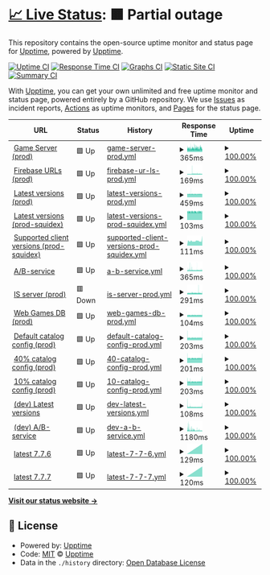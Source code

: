 # [📈 Live Status](https://upptime.github.io/upptime): <!--live status--> **🟧 Partial outage**

This repository contains the open-source uptime monitor and status page for [Upptime](https://upptime.js.org), powered by [Upptime](https://github.com/upptime/upptime).

[![Uptime CI](https://github.com/Zebrainy/upptime/workflows/Uptime%20CI/badge.svg)](https://github.com/Zebrainy/upptime/actions?query=workflow%3A%22Uptime+CI%22)
[![Response Time CI](https://github.com/Zebrainy/upptime/workflows/Response%20Time%20CI/badge.svg)](https://github.com/Zebrainy/upptime/actions?query=workflow%3A%22Response+Time+CI%22)
[![Graphs CI](https://github.com/Zebrainy/upptime/workflows/Graphs%20CI/badge.svg)](https://github.com/Zebrainy/upptime/actions?query=workflow%3A%22Graphs+CI%22)
[![Static Site CI](https://github.com/Zebrainy/upptime/workflows/Static%20Site%20CI/badge.svg)](https://github.com/Zebrainy/upptime/actions?query=workflow%3A%22Static+Site+CI%22)
[![Summary CI](https://github.com/Zebrainy/upptime/workflows/Summary%20CI/badge.svg)](https://github.com/Zebrainy/upptime/actions?query=workflow%3A%22Summary+CI%22)

With [Upptime](https://upptime.js.org), you can get your own unlimited and free uptime monitor and status page, powered entirely by a GitHub repository. We use [Issues](https://github.com/upptime/upptime/issues) as incident reports, [Actions](https://github.com/Zebrainy/upptime/actions) as uptime monitors, and [Pages](https://upptime.github.io/upptime) for the status page.

<!--start: status pages-->
<!-- This summary is generated by Upptime (https://github.com/upptime/upptime) -->
<!-- Do not edit this manually, your changes will be overwritten -->
<!-- prettier-ignore -->
| URL | Status | History | Response Time | Uptime |
| --- | ------ | ------- | ------------- | ------ |
| <img alt="" src="https://favicons.githubusercontent.com/api.skazbuka.org" height="13"> [Game Server (prod)](https://api.skazbuka.org/api/Version) | 🟩 Up | [game-server-prod.yml](https://github.com/Zebrainy/upptime/commits/HEAD/history/game-server-prod.yml) | <details><summary><img alt="Response time graph" src="./graphs/game-server-prod/response-time-week.png" height="20"> 365ms</summary><br><a href="https://Zebrainy.github.io/upptime/history/game-server-prod"><img alt="Response time 365" src="https://img.shields.io/endpoint?url=https%3A%2F%2Fraw.githubusercontent.com%2FZebrainy%2Fupptime%2FHEAD%2Fapi%2Fgame-server-prod%2Fresponse-time.json"></a><br><a href="https://Zebrainy.github.io/upptime/history/game-server-prod"><img alt="24-hour response time 371" src="https://img.shields.io/endpoint?url=https%3A%2F%2Fraw.githubusercontent.com%2FZebrainy%2Fupptime%2FHEAD%2Fapi%2Fgame-server-prod%2Fresponse-time-day.json"></a><br><a href="https://Zebrainy.github.io/upptime/history/game-server-prod"><img alt="7-day response time 365" src="https://img.shields.io/endpoint?url=https%3A%2F%2Fraw.githubusercontent.com%2FZebrainy%2Fupptime%2FHEAD%2Fapi%2Fgame-server-prod%2Fresponse-time-week.json"></a><br><a href="https://Zebrainy.github.io/upptime/history/game-server-prod"><img alt="30-day response time 365" src="https://img.shields.io/endpoint?url=https%3A%2F%2Fraw.githubusercontent.com%2FZebrainy%2Fupptime%2FHEAD%2Fapi%2Fgame-server-prod%2Fresponse-time-month.json"></a><br><a href="https://Zebrainy.github.io/upptime/history/game-server-prod"><img alt="1-year response time 365" src="https://img.shields.io/endpoint?url=https%3A%2F%2Fraw.githubusercontent.com%2FZebrainy%2Fupptime%2FHEAD%2Fapi%2Fgame-server-prod%2Fresponse-time-year.json"></a></details> | <details><summary><a href="https://Zebrainy.github.io/upptime/history/game-server-prod">100.00%</a></summary><a href="https://Zebrainy.github.io/upptime/history/game-server-prod"><img alt="All-time uptime 100.00%" src="https://img.shields.io/endpoint?url=https%3A%2F%2Fraw.githubusercontent.com%2FZebrainy%2Fupptime%2FHEAD%2Fapi%2Fgame-server-prod%2Fuptime.json"></a><br><a href="https://Zebrainy.github.io/upptime/history/game-server-prod"><img alt="24-hour uptime 100.00%" src="https://img.shields.io/endpoint?url=https%3A%2F%2Fraw.githubusercontent.com%2FZebrainy%2Fupptime%2FHEAD%2Fapi%2Fgame-server-prod%2Fuptime-day.json"></a><br><a href="https://Zebrainy.github.io/upptime/history/game-server-prod"><img alt="7-day uptime 100.00%" src="https://img.shields.io/endpoint?url=https%3A%2F%2Fraw.githubusercontent.com%2FZebrainy%2Fupptime%2FHEAD%2Fapi%2Fgame-server-prod%2Fuptime-week.json"></a><br><a href="https://Zebrainy.github.io/upptime/history/game-server-prod"><img alt="30-day uptime 100.00%" src="https://img.shields.io/endpoint?url=https%3A%2F%2Fraw.githubusercontent.com%2FZebrainy%2Fupptime%2FHEAD%2Fapi%2Fgame-server-prod%2Fuptime-month.json"></a><br><a href="https://Zebrainy.github.io/upptime/history/game-server-prod"><img alt="1-year uptime 100.00%" src="https://img.shields.io/endpoint?url=https%3A%2F%2Fraw.githubusercontent.com%2FZebrainy%2Fupptime%2FHEAD%2Fapi%2Fgame-server-prod%2Fuptime-year.json"></a></details>
| <img alt="" src="https://favicons.githubusercontent.com/api-7872423500061383086-499814.firebaseio.com" height="13"> [Firebase URLs (prod)](https://api-7872423500061383086-499814.firebaseio.com/config/urls/v3.json) | 🟩 Up | [firebase-ur-ls-prod.yml](https://github.com/Zebrainy/upptime/commits/HEAD/history/firebase-ur-ls-prod.yml) | <details><summary><img alt="Response time graph" src="./graphs/firebase-ur-ls-prod/response-time-week.png" height="20"> 169ms</summary><br><a href="https://Zebrainy.github.io/upptime/history/firebase-ur-ls-prod"><img alt="Response time 169" src="https://img.shields.io/endpoint?url=https%3A%2F%2Fraw.githubusercontent.com%2FZebrainy%2Fupptime%2FHEAD%2Fapi%2Ffirebase-ur-ls-prod%2Fresponse-time.json"></a><br><a href="https://Zebrainy.github.io/upptime/history/firebase-ur-ls-prod"><img alt="24-hour response time 170" src="https://img.shields.io/endpoint?url=https%3A%2F%2Fraw.githubusercontent.com%2FZebrainy%2Fupptime%2FHEAD%2Fapi%2Ffirebase-ur-ls-prod%2Fresponse-time-day.json"></a><br><a href="https://Zebrainy.github.io/upptime/history/firebase-ur-ls-prod"><img alt="7-day response time 169" src="https://img.shields.io/endpoint?url=https%3A%2F%2Fraw.githubusercontent.com%2FZebrainy%2Fupptime%2FHEAD%2Fapi%2Ffirebase-ur-ls-prod%2Fresponse-time-week.json"></a><br><a href="https://Zebrainy.github.io/upptime/history/firebase-ur-ls-prod"><img alt="30-day response time 169" src="https://img.shields.io/endpoint?url=https%3A%2F%2Fraw.githubusercontent.com%2FZebrainy%2Fupptime%2FHEAD%2Fapi%2Ffirebase-ur-ls-prod%2Fresponse-time-month.json"></a><br><a href="https://Zebrainy.github.io/upptime/history/firebase-ur-ls-prod"><img alt="1-year response time 169" src="https://img.shields.io/endpoint?url=https%3A%2F%2Fraw.githubusercontent.com%2FZebrainy%2Fupptime%2FHEAD%2Fapi%2Ffirebase-ur-ls-prod%2Fresponse-time-year.json"></a></details> | <details><summary><a href="https://Zebrainy.github.io/upptime/history/firebase-ur-ls-prod">100.00%</a></summary><a href="https://Zebrainy.github.io/upptime/history/firebase-ur-ls-prod"><img alt="All-time uptime 100.00%" src="https://img.shields.io/endpoint?url=https%3A%2F%2Fraw.githubusercontent.com%2FZebrainy%2Fupptime%2FHEAD%2Fapi%2Ffirebase-ur-ls-prod%2Fuptime.json"></a><br><a href="https://Zebrainy.github.io/upptime/history/firebase-ur-ls-prod"><img alt="24-hour uptime 100.00%" src="https://img.shields.io/endpoint?url=https%3A%2F%2Fraw.githubusercontent.com%2FZebrainy%2Fupptime%2FHEAD%2Fapi%2Ffirebase-ur-ls-prod%2Fuptime-day.json"></a><br><a href="https://Zebrainy.github.io/upptime/history/firebase-ur-ls-prod"><img alt="7-day uptime 100.00%" src="https://img.shields.io/endpoint?url=https%3A%2F%2Fraw.githubusercontent.com%2FZebrainy%2Fupptime%2FHEAD%2Fapi%2Ffirebase-ur-ls-prod%2Fuptime-week.json"></a><br><a href="https://Zebrainy.github.io/upptime/history/firebase-ur-ls-prod"><img alt="30-day uptime 100.00%" src="https://img.shields.io/endpoint?url=https%3A%2F%2Fraw.githubusercontent.com%2FZebrainy%2Fupptime%2FHEAD%2Fapi%2Ffirebase-ur-ls-prod%2Fuptime-month.json"></a><br><a href="https://Zebrainy.github.io/upptime/history/firebase-ur-ls-prod"><img alt="1-year uptime 100.00%" src="https://img.shields.io/endpoint?url=https%3A%2F%2Fraw.githubusercontent.com%2FZebrainy%2Fupptime%2FHEAD%2Fapi%2Ffirebase-ur-ls-prod%2Fuptime-year.json"></a></details>
| <img alt="" src="https://favicons.githubusercontent.com/prod.zebr-a.com" height="13"> [Latest versions (prod)](https://prod.zebr-a.com/latest/config) | 🟩 Up | [latest-versions-prod.yml](https://github.com/Zebrainy/upptime/commits/HEAD/history/latest-versions-prod.yml) | <details><summary><img alt="Response time graph" src="./graphs/latest-versions-prod/response-time-week.png" height="20"> 459ms</summary><br><a href="https://Zebrainy.github.io/upptime/history/latest-versions-prod"><img alt="Response time 459" src="https://img.shields.io/endpoint?url=https%3A%2F%2Fraw.githubusercontent.com%2FZebrainy%2Fupptime%2FHEAD%2Fapi%2Flatest-versions-prod%2Fresponse-time.json"></a><br><a href="https://Zebrainy.github.io/upptime/history/latest-versions-prod"><img alt="24-hour response time 458" src="https://img.shields.io/endpoint?url=https%3A%2F%2Fraw.githubusercontent.com%2FZebrainy%2Fupptime%2FHEAD%2Fapi%2Flatest-versions-prod%2Fresponse-time-day.json"></a><br><a href="https://Zebrainy.github.io/upptime/history/latest-versions-prod"><img alt="7-day response time 459" src="https://img.shields.io/endpoint?url=https%3A%2F%2Fraw.githubusercontent.com%2FZebrainy%2Fupptime%2FHEAD%2Fapi%2Flatest-versions-prod%2Fresponse-time-week.json"></a><br><a href="https://Zebrainy.github.io/upptime/history/latest-versions-prod"><img alt="30-day response time 459" src="https://img.shields.io/endpoint?url=https%3A%2F%2Fraw.githubusercontent.com%2FZebrainy%2Fupptime%2FHEAD%2Fapi%2Flatest-versions-prod%2Fresponse-time-month.json"></a><br><a href="https://Zebrainy.github.io/upptime/history/latest-versions-prod"><img alt="1-year response time 459" src="https://img.shields.io/endpoint?url=https%3A%2F%2Fraw.githubusercontent.com%2FZebrainy%2Fupptime%2FHEAD%2Fapi%2Flatest-versions-prod%2Fresponse-time-year.json"></a></details> | <details><summary><a href="https://Zebrainy.github.io/upptime/history/latest-versions-prod">100.00%</a></summary><a href="https://Zebrainy.github.io/upptime/history/latest-versions-prod"><img alt="All-time uptime 100.00%" src="https://img.shields.io/endpoint?url=https%3A%2F%2Fraw.githubusercontent.com%2FZebrainy%2Fupptime%2FHEAD%2Fapi%2Flatest-versions-prod%2Fuptime.json"></a><br><a href="https://Zebrainy.github.io/upptime/history/latest-versions-prod"><img alt="24-hour uptime 100.00%" src="https://img.shields.io/endpoint?url=https%3A%2F%2Fraw.githubusercontent.com%2FZebrainy%2Fupptime%2FHEAD%2Fapi%2Flatest-versions-prod%2Fuptime-day.json"></a><br><a href="https://Zebrainy.github.io/upptime/history/latest-versions-prod"><img alt="7-day uptime 100.00%" src="https://img.shields.io/endpoint?url=https%3A%2F%2Fraw.githubusercontent.com%2FZebrainy%2Fupptime%2FHEAD%2Fapi%2Flatest-versions-prod%2Fuptime-week.json"></a><br><a href="https://Zebrainy.github.io/upptime/history/latest-versions-prod"><img alt="30-day uptime 100.00%" src="https://img.shields.io/endpoint?url=https%3A%2F%2Fraw.githubusercontent.com%2FZebrainy%2Fupptime%2FHEAD%2Fapi%2Flatest-versions-prod%2Fuptime-month.json"></a><br><a href="https://Zebrainy.github.io/upptime/history/latest-versions-prod"><img alt="1-year uptime 100.00%" src="https://img.shields.io/endpoint?url=https%3A%2F%2Fraw.githubusercontent.com%2FZebrainy%2Fupptime%2FHEAD%2Fapi%2Flatest-versions-prod%2Fuptime-year.json"></a></details>
| <img alt="" src="https://favicons.githubusercontent.com/prod.zebr-a.com" height="13"> [Latest versions (prod-squidex)](https://prod.zebr-a.com/squidex/cache/6402afa4-b358-4d06-875d-d3fc1f3f78cd) | 🟩 Up | [latest-versions-prod-squidex.yml](https://github.com/Zebrainy/upptime/commits/HEAD/history/latest-versions-prod-squidex.yml) | <details><summary><img alt="Response time graph" src="./graphs/latest-versions-prod-squidex/response-time-week.png" height="20"> 103ms</summary><br><a href="https://Zebrainy.github.io/upptime/history/latest-versions-prod-squidex"><img alt="Response time 103" src="https://img.shields.io/endpoint?url=https%3A%2F%2Fraw.githubusercontent.com%2FZebrainy%2Fupptime%2FHEAD%2Fapi%2Flatest-versions-prod-squidex%2Fresponse-time.json"></a><br><a href="https://Zebrainy.github.io/upptime/history/latest-versions-prod-squidex"><img alt="24-hour response time 103" src="https://img.shields.io/endpoint?url=https%3A%2F%2Fraw.githubusercontent.com%2FZebrainy%2Fupptime%2FHEAD%2Fapi%2Flatest-versions-prod-squidex%2Fresponse-time-day.json"></a><br><a href="https://Zebrainy.github.io/upptime/history/latest-versions-prod-squidex"><img alt="7-day response time 103" src="https://img.shields.io/endpoint?url=https%3A%2F%2Fraw.githubusercontent.com%2FZebrainy%2Fupptime%2FHEAD%2Fapi%2Flatest-versions-prod-squidex%2Fresponse-time-week.json"></a><br><a href="https://Zebrainy.github.io/upptime/history/latest-versions-prod-squidex"><img alt="30-day response time 103" src="https://img.shields.io/endpoint?url=https%3A%2F%2Fraw.githubusercontent.com%2FZebrainy%2Fupptime%2FHEAD%2Fapi%2Flatest-versions-prod-squidex%2Fresponse-time-month.json"></a><br><a href="https://Zebrainy.github.io/upptime/history/latest-versions-prod-squidex"><img alt="1-year response time 103" src="https://img.shields.io/endpoint?url=https%3A%2F%2Fraw.githubusercontent.com%2FZebrainy%2Fupptime%2FHEAD%2Fapi%2Flatest-versions-prod-squidex%2Fresponse-time-year.json"></a></details> | <details><summary><a href="https://Zebrainy.github.io/upptime/history/latest-versions-prod-squidex">100.00%</a></summary><a href="https://Zebrainy.github.io/upptime/history/latest-versions-prod-squidex"><img alt="All-time uptime 100.00%" src="https://img.shields.io/endpoint?url=https%3A%2F%2Fraw.githubusercontent.com%2FZebrainy%2Fupptime%2FHEAD%2Fapi%2Flatest-versions-prod-squidex%2Fuptime.json"></a><br><a href="https://Zebrainy.github.io/upptime/history/latest-versions-prod-squidex"><img alt="24-hour uptime 100.00%" src="https://img.shields.io/endpoint?url=https%3A%2F%2Fraw.githubusercontent.com%2FZebrainy%2Fupptime%2FHEAD%2Fapi%2Flatest-versions-prod-squidex%2Fuptime-day.json"></a><br><a href="https://Zebrainy.github.io/upptime/history/latest-versions-prod-squidex"><img alt="7-day uptime 100.00%" src="https://img.shields.io/endpoint?url=https%3A%2F%2Fraw.githubusercontent.com%2FZebrainy%2Fupptime%2FHEAD%2Fapi%2Flatest-versions-prod-squidex%2Fuptime-week.json"></a><br><a href="https://Zebrainy.github.io/upptime/history/latest-versions-prod-squidex"><img alt="30-day uptime 100.00%" src="https://img.shields.io/endpoint?url=https%3A%2F%2Fraw.githubusercontent.com%2FZebrainy%2Fupptime%2FHEAD%2Fapi%2Flatest-versions-prod-squidex%2Fuptime-month.json"></a><br><a href="https://Zebrainy.github.io/upptime/history/latest-versions-prod-squidex"><img alt="1-year uptime 100.00%" src="https://img.shields.io/endpoint?url=https%3A%2F%2Fraw.githubusercontent.com%2FZebrainy%2Fupptime%2FHEAD%2Fapi%2Flatest-versions-prod-squidex%2Fuptime-year.json"></a></details>
| <img alt="" src="https://favicons.githubusercontent.com/prod.zebr-a.com" height="13"> [Supported client versions (prod-squidex)](https://prod.zebr-a.com/squidex/cache/b6b3b942-77fd-4417-ba91-0879a2c0c5a7) | 🟩 Up | [supported-client-versions-prod-squidex.yml](https://github.com/Zebrainy/upptime/commits/HEAD/history/supported-client-versions-prod-squidex.yml) | <details><summary><img alt="Response time graph" src="./graphs/supported-client-versions-prod-squidex/response-time-week.png" height="20"> 111ms</summary><br><a href="https://Zebrainy.github.io/upptime/history/supported-client-versions-prod-squidex"><img alt="Response time 111" src="https://img.shields.io/endpoint?url=https%3A%2F%2Fraw.githubusercontent.com%2FZebrainy%2Fupptime%2FHEAD%2Fapi%2Fsupported-client-versions-prod-squidex%2Fresponse-time.json"></a><br><a href="https://Zebrainy.github.io/upptime/history/supported-client-versions-prod-squidex"><img alt="24-hour response time 111" src="https://img.shields.io/endpoint?url=https%3A%2F%2Fraw.githubusercontent.com%2FZebrainy%2Fupptime%2FHEAD%2Fapi%2Fsupported-client-versions-prod-squidex%2Fresponse-time-day.json"></a><br><a href="https://Zebrainy.github.io/upptime/history/supported-client-versions-prod-squidex"><img alt="7-day response time 111" src="https://img.shields.io/endpoint?url=https%3A%2F%2Fraw.githubusercontent.com%2FZebrainy%2Fupptime%2FHEAD%2Fapi%2Fsupported-client-versions-prod-squidex%2Fresponse-time-week.json"></a><br><a href="https://Zebrainy.github.io/upptime/history/supported-client-versions-prod-squidex"><img alt="30-day response time 111" src="https://img.shields.io/endpoint?url=https%3A%2F%2Fraw.githubusercontent.com%2FZebrainy%2Fupptime%2FHEAD%2Fapi%2Fsupported-client-versions-prod-squidex%2Fresponse-time-month.json"></a><br><a href="https://Zebrainy.github.io/upptime/history/supported-client-versions-prod-squidex"><img alt="1-year response time 111" src="https://img.shields.io/endpoint?url=https%3A%2F%2Fraw.githubusercontent.com%2FZebrainy%2Fupptime%2FHEAD%2Fapi%2Fsupported-client-versions-prod-squidex%2Fresponse-time-year.json"></a></details> | <details><summary><a href="https://Zebrainy.github.io/upptime/history/supported-client-versions-prod-squidex">100.00%</a></summary><a href="https://Zebrainy.github.io/upptime/history/supported-client-versions-prod-squidex"><img alt="All-time uptime 100.00%" src="https://img.shields.io/endpoint?url=https%3A%2F%2Fraw.githubusercontent.com%2FZebrainy%2Fupptime%2FHEAD%2Fapi%2Fsupported-client-versions-prod-squidex%2Fuptime.json"></a><br><a href="https://Zebrainy.github.io/upptime/history/supported-client-versions-prod-squidex"><img alt="24-hour uptime 100.00%" src="https://img.shields.io/endpoint?url=https%3A%2F%2Fraw.githubusercontent.com%2FZebrainy%2Fupptime%2FHEAD%2Fapi%2Fsupported-client-versions-prod-squidex%2Fuptime-day.json"></a><br><a href="https://Zebrainy.github.io/upptime/history/supported-client-versions-prod-squidex"><img alt="7-day uptime 100.00%" src="https://img.shields.io/endpoint?url=https%3A%2F%2Fraw.githubusercontent.com%2FZebrainy%2Fupptime%2FHEAD%2Fapi%2Fsupported-client-versions-prod-squidex%2Fuptime-week.json"></a><br><a href="https://Zebrainy.github.io/upptime/history/supported-client-versions-prod-squidex"><img alt="30-day uptime 100.00%" src="https://img.shields.io/endpoint?url=https%3A%2F%2Fraw.githubusercontent.com%2FZebrainy%2Fupptime%2FHEAD%2Fapi%2Fsupported-client-versions-prod-squidex%2Fuptime-month.json"></a><br><a href="https://Zebrainy.github.io/upptime/history/supported-client-versions-prod-squidex"><img alt="1-year uptime 100.00%" src="https://img.shields.io/endpoint?url=https%3A%2F%2Fraw.githubusercontent.com%2FZebrainy%2Fupptime%2FHEAD%2Fapi%2Fsupported-client-versions-prod-squidex%2Fuptime-year.json"></a></details>
| <img alt="" src="https://favicons.githubusercontent.com/prod.zebr-a.com" height="13"> [A/B-service](https://prod.zebr-a.com/ab/abconfig/test_config) | 🟩 Up | [a-b-service.yml](https://github.com/Zebrainy/upptime/commits/HEAD/history/a-b-service.yml) | <details><summary><img alt="Response time graph" src="./graphs/a-b-service/response-time-week.png" height="20"> 365ms</summary><br><a href="https://Zebrainy.github.io/upptime/history/a-b-service"><img alt="Response time 365" src="https://img.shields.io/endpoint?url=https%3A%2F%2Fraw.githubusercontent.com%2FZebrainy%2Fupptime%2FHEAD%2Fapi%2Fa-b-service%2Fresponse-time.json"></a><br><a href="https://Zebrainy.github.io/upptime/history/a-b-service"><img alt="24-hour response time 351" src="https://img.shields.io/endpoint?url=https%3A%2F%2Fraw.githubusercontent.com%2FZebrainy%2Fupptime%2FHEAD%2Fapi%2Fa-b-service%2Fresponse-time-day.json"></a><br><a href="https://Zebrainy.github.io/upptime/history/a-b-service"><img alt="7-day response time 365" src="https://img.shields.io/endpoint?url=https%3A%2F%2Fraw.githubusercontent.com%2FZebrainy%2Fupptime%2FHEAD%2Fapi%2Fa-b-service%2Fresponse-time-week.json"></a><br><a href="https://Zebrainy.github.io/upptime/history/a-b-service"><img alt="30-day response time 365" src="https://img.shields.io/endpoint?url=https%3A%2F%2Fraw.githubusercontent.com%2FZebrainy%2Fupptime%2FHEAD%2Fapi%2Fa-b-service%2Fresponse-time-month.json"></a><br><a href="https://Zebrainy.github.io/upptime/history/a-b-service"><img alt="1-year response time 365" src="https://img.shields.io/endpoint?url=https%3A%2F%2Fraw.githubusercontent.com%2FZebrainy%2Fupptime%2FHEAD%2Fapi%2Fa-b-service%2Fresponse-time-year.json"></a></details> | <details><summary><a href="https://Zebrainy.github.io/upptime/history/a-b-service">100.00%</a></summary><a href="https://Zebrainy.github.io/upptime/history/a-b-service"><img alt="All-time uptime 100.00%" src="https://img.shields.io/endpoint?url=https%3A%2F%2Fraw.githubusercontent.com%2FZebrainy%2Fupptime%2FHEAD%2Fapi%2Fa-b-service%2Fuptime.json"></a><br><a href="https://Zebrainy.github.io/upptime/history/a-b-service"><img alt="24-hour uptime 100.00%" src="https://img.shields.io/endpoint?url=https%3A%2F%2Fraw.githubusercontent.com%2FZebrainy%2Fupptime%2FHEAD%2Fapi%2Fa-b-service%2Fuptime-day.json"></a><br><a href="https://Zebrainy.github.io/upptime/history/a-b-service"><img alt="7-day uptime 100.00%" src="https://img.shields.io/endpoint?url=https%3A%2F%2Fraw.githubusercontent.com%2FZebrainy%2Fupptime%2FHEAD%2Fapi%2Fa-b-service%2Fuptime-week.json"></a><br><a href="https://Zebrainy.github.io/upptime/history/a-b-service"><img alt="30-day uptime 100.00%" src="https://img.shields.io/endpoint?url=https%3A%2F%2Fraw.githubusercontent.com%2FZebrainy%2Fupptime%2FHEAD%2Fapi%2Fa-b-service%2Fuptime-month.json"></a><br><a href="https://Zebrainy.github.io/upptime/history/a-b-service"><img alt="1-year uptime 100.00%" src="https://img.shields.io/endpoint?url=https%3A%2F%2Fraw.githubusercontent.com%2FZebrainy%2Fupptime%2FHEAD%2Fapi%2Fa-b-service%2Fuptime-year.json"></a></details>
| <img alt="" src="https://favicons.githubusercontent.com/is.skazbuka.org" height="13"> [IS server (prod)](https://is.skazbuka.org/) | 🟥 Down | [is-server-prod.yml](https://github.com/Zebrainy/upptime/commits/HEAD/history/is-server-prod.yml) | <details><summary><img alt="Response time graph" src="./graphs/is-server-prod/response-time-week.png" height="20"> 291ms</summary><br><a href="https://Zebrainy.github.io/upptime/history/is-server-prod"><img alt="Response time 291" src="https://img.shields.io/endpoint?url=https%3A%2F%2Fraw.githubusercontent.com%2FZebrainy%2Fupptime%2FHEAD%2Fapi%2Fis-server-prod%2Fresponse-time.json"></a><br><a href="https://Zebrainy.github.io/upptime/history/is-server-prod"><img alt="24-hour response time 299" src="https://img.shields.io/endpoint?url=https%3A%2F%2Fraw.githubusercontent.com%2FZebrainy%2Fupptime%2FHEAD%2Fapi%2Fis-server-prod%2Fresponse-time-day.json"></a><br><a href="https://Zebrainy.github.io/upptime/history/is-server-prod"><img alt="7-day response time 291" src="https://img.shields.io/endpoint?url=https%3A%2F%2Fraw.githubusercontent.com%2FZebrainy%2Fupptime%2FHEAD%2Fapi%2Fis-server-prod%2Fresponse-time-week.json"></a><br><a href="https://Zebrainy.github.io/upptime/history/is-server-prod"><img alt="30-day response time 291" src="https://img.shields.io/endpoint?url=https%3A%2F%2Fraw.githubusercontent.com%2FZebrainy%2Fupptime%2FHEAD%2Fapi%2Fis-server-prod%2Fresponse-time-month.json"></a><br><a href="https://Zebrainy.github.io/upptime/history/is-server-prod"><img alt="1-year response time 291" src="https://img.shields.io/endpoint?url=https%3A%2F%2Fraw.githubusercontent.com%2FZebrainy%2Fupptime%2FHEAD%2Fapi%2Fis-server-prod%2Fresponse-time-year.json"></a></details> | <details><summary><a href="https://Zebrainy.github.io/upptime/history/is-server-prod">100.00%</a></summary><a href="https://Zebrainy.github.io/upptime/history/is-server-prod"><img alt="All-time uptime 100.00%" src="https://img.shields.io/endpoint?url=https%3A%2F%2Fraw.githubusercontent.com%2FZebrainy%2Fupptime%2FHEAD%2Fapi%2Fis-server-prod%2Fuptime.json"></a><br><a href="https://Zebrainy.github.io/upptime/history/is-server-prod"><img alt="24-hour uptime 99.99%" src="https://img.shields.io/endpoint?url=https%3A%2F%2Fraw.githubusercontent.com%2FZebrainy%2Fupptime%2FHEAD%2Fapi%2Fis-server-prod%2Fuptime-day.json"></a><br><a href="https://Zebrainy.github.io/upptime/history/is-server-prod"><img alt="7-day uptime 100.00%" src="https://img.shields.io/endpoint?url=https%3A%2F%2Fraw.githubusercontent.com%2FZebrainy%2Fupptime%2FHEAD%2Fapi%2Fis-server-prod%2Fuptime-week.json"></a><br><a href="https://Zebrainy.github.io/upptime/history/is-server-prod"><img alt="30-day uptime 100.00%" src="https://img.shields.io/endpoint?url=https%3A%2F%2Fraw.githubusercontent.com%2FZebrainy%2Fupptime%2FHEAD%2Fapi%2Fis-server-prod%2Fuptime-month.json"></a><br><a href="https://Zebrainy.github.io/upptime/history/is-server-prod"><img alt="1-year uptime 100.00%" src="https://img.shields.io/endpoint?url=https%3A%2F%2Fraw.githubusercontent.com%2FZebrainy%2Fupptime%2FHEAD%2Fapi%2Fis-server-prod%2Fuptime-year.json"></a></details>
| <img alt="" src="https://favicons.githubusercontent.com/prod.zebr-a.com" height="13"> [Web Games DB (prod)](https://prod.zebr-a.com/squidex/cache/dc0acf63-174a-43ab-8dd4-9ee5279aea5b) | 🟩 Up | [web-games-db-prod.yml](https://github.com/Zebrainy/upptime/commits/HEAD/history/web-games-db-prod.yml) | <details><summary><img alt="Response time graph" src="./graphs/web-games-db-prod/response-time-week.png" height="20"> 104ms</summary><br><a href="https://Zebrainy.github.io/upptime/history/web-games-db-prod"><img alt="Response time 104" src="https://img.shields.io/endpoint?url=https%3A%2F%2Fraw.githubusercontent.com%2FZebrainy%2Fupptime%2FHEAD%2Fapi%2Fweb-games-db-prod%2Fresponse-time.json"></a><br><a href="https://Zebrainy.github.io/upptime/history/web-games-db-prod"><img alt="24-hour response time 106" src="https://img.shields.io/endpoint?url=https%3A%2F%2Fraw.githubusercontent.com%2FZebrainy%2Fupptime%2FHEAD%2Fapi%2Fweb-games-db-prod%2Fresponse-time-day.json"></a><br><a href="https://Zebrainy.github.io/upptime/history/web-games-db-prod"><img alt="7-day response time 104" src="https://img.shields.io/endpoint?url=https%3A%2F%2Fraw.githubusercontent.com%2FZebrainy%2Fupptime%2FHEAD%2Fapi%2Fweb-games-db-prod%2Fresponse-time-week.json"></a><br><a href="https://Zebrainy.github.io/upptime/history/web-games-db-prod"><img alt="30-day response time 104" src="https://img.shields.io/endpoint?url=https%3A%2F%2Fraw.githubusercontent.com%2FZebrainy%2Fupptime%2FHEAD%2Fapi%2Fweb-games-db-prod%2Fresponse-time-month.json"></a><br><a href="https://Zebrainy.github.io/upptime/history/web-games-db-prod"><img alt="1-year response time 104" src="https://img.shields.io/endpoint?url=https%3A%2F%2Fraw.githubusercontent.com%2FZebrainy%2Fupptime%2FHEAD%2Fapi%2Fweb-games-db-prod%2Fresponse-time-year.json"></a></details> | <details><summary><a href="https://Zebrainy.github.io/upptime/history/web-games-db-prod">100.00%</a></summary><a href="https://Zebrainy.github.io/upptime/history/web-games-db-prod"><img alt="All-time uptime 100.00%" src="https://img.shields.io/endpoint?url=https%3A%2F%2Fraw.githubusercontent.com%2FZebrainy%2Fupptime%2FHEAD%2Fapi%2Fweb-games-db-prod%2Fuptime.json"></a><br><a href="https://Zebrainy.github.io/upptime/history/web-games-db-prod"><img alt="24-hour uptime 100.00%" src="https://img.shields.io/endpoint?url=https%3A%2F%2Fraw.githubusercontent.com%2FZebrainy%2Fupptime%2FHEAD%2Fapi%2Fweb-games-db-prod%2Fuptime-day.json"></a><br><a href="https://Zebrainy.github.io/upptime/history/web-games-db-prod"><img alt="7-day uptime 100.00%" src="https://img.shields.io/endpoint?url=https%3A%2F%2Fraw.githubusercontent.com%2FZebrainy%2Fupptime%2FHEAD%2Fapi%2Fweb-games-db-prod%2Fuptime-week.json"></a><br><a href="https://Zebrainy.github.io/upptime/history/web-games-db-prod"><img alt="30-day uptime 100.00%" src="https://img.shields.io/endpoint?url=https%3A%2F%2Fraw.githubusercontent.com%2FZebrainy%2Fupptime%2FHEAD%2Fapi%2Fweb-games-db-prod%2Fuptime-month.json"></a><br><a href="https://Zebrainy.github.io/upptime/history/web-games-db-prod"><img alt="1-year uptime 100.00%" src="https://img.shields.io/endpoint?url=https%3A%2F%2Fraw.githubusercontent.com%2FZebrainy%2Fupptime%2FHEAD%2Fapi%2Fweb-games-db-prod%2Fuptime-year.json"></a></details>
| <img alt="" src="https://favicons.githubusercontent.com/prod.zebr-a.com" height="13"> [Default catalog config (prod)](https://prod.zebr-a.com/squidex/cache/27c45b39-7ab2-447c-b43c-4da9a2fbd271) | 🟩 Up | [default-catalog-config-prod.yml](https://github.com/Zebrainy/upptime/commits/HEAD/history/default-catalog-config-prod.yml) | <details><summary><img alt="Response time graph" src="./graphs/default-catalog-config-prod/response-time-week.png" height="20"> 203ms</summary><br><a href="https://Zebrainy.github.io/upptime/history/default-catalog-config-prod"><img alt="Response time 203" src="https://img.shields.io/endpoint?url=https%3A%2F%2Fraw.githubusercontent.com%2FZebrainy%2Fupptime%2FHEAD%2Fapi%2Fdefault-catalog-config-prod%2Fresponse-time.json"></a><br><a href="https://Zebrainy.github.io/upptime/history/default-catalog-config-prod"><img alt="24-hour response time 205" src="https://img.shields.io/endpoint?url=https%3A%2F%2Fraw.githubusercontent.com%2FZebrainy%2Fupptime%2FHEAD%2Fapi%2Fdefault-catalog-config-prod%2Fresponse-time-day.json"></a><br><a href="https://Zebrainy.github.io/upptime/history/default-catalog-config-prod"><img alt="7-day response time 203" src="https://img.shields.io/endpoint?url=https%3A%2F%2Fraw.githubusercontent.com%2FZebrainy%2Fupptime%2FHEAD%2Fapi%2Fdefault-catalog-config-prod%2Fresponse-time-week.json"></a><br><a href="https://Zebrainy.github.io/upptime/history/default-catalog-config-prod"><img alt="30-day response time 203" src="https://img.shields.io/endpoint?url=https%3A%2F%2Fraw.githubusercontent.com%2FZebrainy%2Fupptime%2FHEAD%2Fapi%2Fdefault-catalog-config-prod%2Fresponse-time-month.json"></a><br><a href="https://Zebrainy.github.io/upptime/history/default-catalog-config-prod"><img alt="1-year response time 203" src="https://img.shields.io/endpoint?url=https%3A%2F%2Fraw.githubusercontent.com%2FZebrainy%2Fupptime%2FHEAD%2Fapi%2Fdefault-catalog-config-prod%2Fresponse-time-year.json"></a></details> | <details><summary><a href="https://Zebrainy.github.io/upptime/history/default-catalog-config-prod">100.00%</a></summary><a href="https://Zebrainy.github.io/upptime/history/default-catalog-config-prod"><img alt="All-time uptime 100.00%" src="https://img.shields.io/endpoint?url=https%3A%2F%2Fraw.githubusercontent.com%2FZebrainy%2Fupptime%2FHEAD%2Fapi%2Fdefault-catalog-config-prod%2Fuptime.json"></a><br><a href="https://Zebrainy.github.io/upptime/history/default-catalog-config-prod"><img alt="24-hour uptime 100.00%" src="https://img.shields.io/endpoint?url=https%3A%2F%2Fraw.githubusercontent.com%2FZebrainy%2Fupptime%2FHEAD%2Fapi%2Fdefault-catalog-config-prod%2Fuptime-day.json"></a><br><a href="https://Zebrainy.github.io/upptime/history/default-catalog-config-prod"><img alt="7-day uptime 100.00%" src="https://img.shields.io/endpoint?url=https%3A%2F%2Fraw.githubusercontent.com%2FZebrainy%2Fupptime%2FHEAD%2Fapi%2Fdefault-catalog-config-prod%2Fuptime-week.json"></a><br><a href="https://Zebrainy.github.io/upptime/history/default-catalog-config-prod"><img alt="30-day uptime 100.00%" src="https://img.shields.io/endpoint?url=https%3A%2F%2Fraw.githubusercontent.com%2FZebrainy%2Fupptime%2FHEAD%2Fapi%2Fdefault-catalog-config-prod%2Fuptime-month.json"></a><br><a href="https://Zebrainy.github.io/upptime/history/default-catalog-config-prod"><img alt="1-year uptime 100.00%" src="https://img.shields.io/endpoint?url=https%3A%2F%2Fraw.githubusercontent.com%2FZebrainy%2Fupptime%2FHEAD%2Fapi%2Fdefault-catalog-config-prod%2Fuptime-year.json"></a></details>
| <img alt="" src="https://favicons.githubusercontent.com/prod.zebr-a.com" height="13"> [40% catalog config (prod)](https://prod.zebr-a.com/squidex/cache/7e9e3f0d-7f40-4df7-a806-f04ae30f16b7) | 🟩 Up | [40-catalog-config-prod.yml](https://github.com/Zebrainy/upptime/commits/HEAD/history/40-catalog-config-prod.yml) | <details><summary><img alt="Response time graph" src="./graphs/40-catalog-config-prod/response-time-week.png" height="20"> 201ms</summary><br><a href="https://Zebrainy.github.io/upptime/history/40-catalog-config-prod"><img alt="Response time 201" src="https://img.shields.io/endpoint?url=https%3A%2F%2Fraw.githubusercontent.com%2FZebrainy%2Fupptime%2FHEAD%2Fapi%2F40-catalog-config-prod%2Fresponse-time.json"></a><br><a href="https://Zebrainy.github.io/upptime/history/40-catalog-config-prod"><img alt="24-hour response time 203" src="https://img.shields.io/endpoint?url=https%3A%2F%2Fraw.githubusercontent.com%2FZebrainy%2Fupptime%2FHEAD%2Fapi%2F40-catalog-config-prod%2Fresponse-time-day.json"></a><br><a href="https://Zebrainy.github.io/upptime/history/40-catalog-config-prod"><img alt="7-day response time 201" src="https://img.shields.io/endpoint?url=https%3A%2F%2Fraw.githubusercontent.com%2FZebrainy%2Fupptime%2FHEAD%2Fapi%2F40-catalog-config-prod%2Fresponse-time-week.json"></a><br><a href="https://Zebrainy.github.io/upptime/history/40-catalog-config-prod"><img alt="30-day response time 201" src="https://img.shields.io/endpoint?url=https%3A%2F%2Fraw.githubusercontent.com%2FZebrainy%2Fupptime%2FHEAD%2Fapi%2F40-catalog-config-prod%2Fresponse-time-month.json"></a><br><a href="https://Zebrainy.github.io/upptime/history/40-catalog-config-prod"><img alt="1-year response time 201" src="https://img.shields.io/endpoint?url=https%3A%2F%2Fraw.githubusercontent.com%2FZebrainy%2Fupptime%2FHEAD%2Fapi%2F40-catalog-config-prod%2Fresponse-time-year.json"></a></details> | <details><summary><a href="https://Zebrainy.github.io/upptime/history/40-catalog-config-prod">100.00%</a></summary><a href="https://Zebrainy.github.io/upptime/history/40-catalog-config-prod"><img alt="All-time uptime 100.00%" src="https://img.shields.io/endpoint?url=https%3A%2F%2Fraw.githubusercontent.com%2FZebrainy%2Fupptime%2FHEAD%2Fapi%2F40-catalog-config-prod%2Fuptime.json"></a><br><a href="https://Zebrainy.github.io/upptime/history/40-catalog-config-prod"><img alt="24-hour uptime 100.00%" src="https://img.shields.io/endpoint?url=https%3A%2F%2Fraw.githubusercontent.com%2FZebrainy%2Fupptime%2FHEAD%2Fapi%2F40-catalog-config-prod%2Fuptime-day.json"></a><br><a href="https://Zebrainy.github.io/upptime/history/40-catalog-config-prod"><img alt="7-day uptime 100.00%" src="https://img.shields.io/endpoint?url=https%3A%2F%2Fraw.githubusercontent.com%2FZebrainy%2Fupptime%2FHEAD%2Fapi%2F40-catalog-config-prod%2Fuptime-week.json"></a><br><a href="https://Zebrainy.github.io/upptime/history/40-catalog-config-prod"><img alt="30-day uptime 100.00%" src="https://img.shields.io/endpoint?url=https%3A%2F%2Fraw.githubusercontent.com%2FZebrainy%2Fupptime%2FHEAD%2Fapi%2F40-catalog-config-prod%2Fuptime-month.json"></a><br><a href="https://Zebrainy.github.io/upptime/history/40-catalog-config-prod"><img alt="1-year uptime 100.00%" src="https://img.shields.io/endpoint?url=https%3A%2F%2Fraw.githubusercontent.com%2FZebrainy%2Fupptime%2FHEAD%2Fapi%2F40-catalog-config-prod%2Fuptime-year.json"></a></details>
| <img alt="" src="https://favicons.githubusercontent.com/prod.zebr-a.com" height="13"> [10% catalog config (prod)](https://prod.zebr-a.com/squidex/cache/f8e52246-0c62-4263-b2bd-20d5418884d5) | 🟩 Up | [10-catalog-config-prod.yml](https://github.com/Zebrainy/upptime/commits/HEAD/history/10-catalog-config-prod.yml) | <details><summary><img alt="Response time graph" src="./graphs/10-catalog-config-prod/response-time-week.png" height="20"> 203ms</summary><br><a href="https://Zebrainy.github.io/upptime/history/10-catalog-config-prod"><img alt="Response time 203" src="https://img.shields.io/endpoint?url=https%3A%2F%2Fraw.githubusercontent.com%2FZebrainy%2Fupptime%2FHEAD%2Fapi%2F10-catalog-config-prod%2Fresponse-time.json"></a><br><a href="https://Zebrainy.github.io/upptime/history/10-catalog-config-prod"><img alt="24-hour response time 206" src="https://img.shields.io/endpoint?url=https%3A%2F%2Fraw.githubusercontent.com%2FZebrainy%2Fupptime%2FHEAD%2Fapi%2F10-catalog-config-prod%2Fresponse-time-day.json"></a><br><a href="https://Zebrainy.github.io/upptime/history/10-catalog-config-prod"><img alt="7-day response time 203" src="https://img.shields.io/endpoint?url=https%3A%2F%2Fraw.githubusercontent.com%2FZebrainy%2Fupptime%2FHEAD%2Fapi%2F10-catalog-config-prod%2Fresponse-time-week.json"></a><br><a href="https://Zebrainy.github.io/upptime/history/10-catalog-config-prod"><img alt="30-day response time 203" src="https://img.shields.io/endpoint?url=https%3A%2F%2Fraw.githubusercontent.com%2FZebrainy%2Fupptime%2FHEAD%2Fapi%2F10-catalog-config-prod%2Fresponse-time-month.json"></a><br><a href="https://Zebrainy.github.io/upptime/history/10-catalog-config-prod"><img alt="1-year response time 203" src="https://img.shields.io/endpoint?url=https%3A%2F%2Fraw.githubusercontent.com%2FZebrainy%2Fupptime%2FHEAD%2Fapi%2F10-catalog-config-prod%2Fresponse-time-year.json"></a></details> | <details><summary><a href="https://Zebrainy.github.io/upptime/history/10-catalog-config-prod">100.00%</a></summary><a href="https://Zebrainy.github.io/upptime/history/10-catalog-config-prod"><img alt="All-time uptime 100.00%" src="https://img.shields.io/endpoint?url=https%3A%2F%2Fraw.githubusercontent.com%2FZebrainy%2Fupptime%2FHEAD%2Fapi%2F10-catalog-config-prod%2Fuptime.json"></a><br><a href="https://Zebrainy.github.io/upptime/history/10-catalog-config-prod"><img alt="24-hour uptime 100.00%" src="https://img.shields.io/endpoint?url=https%3A%2F%2Fraw.githubusercontent.com%2FZebrainy%2Fupptime%2FHEAD%2Fapi%2F10-catalog-config-prod%2Fuptime-day.json"></a><br><a href="https://Zebrainy.github.io/upptime/history/10-catalog-config-prod"><img alt="7-day uptime 100.00%" src="https://img.shields.io/endpoint?url=https%3A%2F%2Fraw.githubusercontent.com%2FZebrainy%2Fupptime%2FHEAD%2Fapi%2F10-catalog-config-prod%2Fuptime-week.json"></a><br><a href="https://Zebrainy.github.io/upptime/history/10-catalog-config-prod"><img alt="30-day uptime 100.00%" src="https://img.shields.io/endpoint?url=https%3A%2F%2Fraw.githubusercontent.com%2FZebrainy%2Fupptime%2FHEAD%2Fapi%2F10-catalog-config-prod%2Fuptime-month.json"></a><br><a href="https://Zebrainy.github.io/upptime/history/10-catalog-config-prod"><img alt="1-year uptime 100.00%" src="https://img.shields.io/endpoint?url=https%3A%2F%2Fraw.githubusercontent.com%2FZebrainy%2Fupptime%2FHEAD%2Fapi%2F10-catalog-config-prod%2Fuptime-year.json"></a></details>
| <img alt="" src="https://favicons.githubusercontent.com/prod.zebr-a.com" height="13"> [(dev) Latest versions](https://prod.zebr-a.com/squidex/cache/b6b3b942-77fd-4417-ba91-0879a2c0c5a7?draft=1) | 🟩 Up | [dev-latest-versions.yml](https://github.com/Zebrainy/upptime/commits/HEAD/history/dev-latest-versions.yml) | <details><summary><img alt="Response time graph" src="./graphs/dev-latest-versions/response-time-week.png" height="20"> 108ms</summary><br><a href="https://Zebrainy.github.io/upptime/history/dev-latest-versions"><img alt="Response time 108" src="https://img.shields.io/endpoint?url=https%3A%2F%2Fraw.githubusercontent.com%2FZebrainy%2Fupptime%2FHEAD%2Fapi%2Fdev-latest-versions%2Fresponse-time.json"></a><br><a href="https://Zebrainy.github.io/upptime/history/dev-latest-versions"><img alt="24-hour response time 107" src="https://img.shields.io/endpoint?url=https%3A%2F%2Fraw.githubusercontent.com%2FZebrainy%2Fupptime%2FHEAD%2Fapi%2Fdev-latest-versions%2Fresponse-time-day.json"></a><br><a href="https://Zebrainy.github.io/upptime/history/dev-latest-versions"><img alt="7-day response time 108" src="https://img.shields.io/endpoint?url=https%3A%2F%2Fraw.githubusercontent.com%2FZebrainy%2Fupptime%2FHEAD%2Fapi%2Fdev-latest-versions%2Fresponse-time-week.json"></a><br><a href="https://Zebrainy.github.io/upptime/history/dev-latest-versions"><img alt="30-day response time 108" src="https://img.shields.io/endpoint?url=https%3A%2F%2Fraw.githubusercontent.com%2FZebrainy%2Fupptime%2FHEAD%2Fapi%2Fdev-latest-versions%2Fresponse-time-month.json"></a><br><a href="https://Zebrainy.github.io/upptime/history/dev-latest-versions"><img alt="1-year response time 108" src="https://img.shields.io/endpoint?url=https%3A%2F%2Fraw.githubusercontent.com%2FZebrainy%2Fupptime%2FHEAD%2Fapi%2Fdev-latest-versions%2Fresponse-time-year.json"></a></details> | <details><summary><a href="https://Zebrainy.github.io/upptime/history/dev-latest-versions">100.00%</a></summary><a href="https://Zebrainy.github.io/upptime/history/dev-latest-versions"><img alt="All-time uptime 100.00%" src="https://img.shields.io/endpoint?url=https%3A%2F%2Fraw.githubusercontent.com%2FZebrainy%2Fupptime%2FHEAD%2Fapi%2Fdev-latest-versions%2Fuptime.json"></a><br><a href="https://Zebrainy.github.io/upptime/history/dev-latest-versions"><img alt="24-hour uptime 100.00%" src="https://img.shields.io/endpoint?url=https%3A%2F%2Fraw.githubusercontent.com%2FZebrainy%2Fupptime%2FHEAD%2Fapi%2Fdev-latest-versions%2Fuptime-day.json"></a><br><a href="https://Zebrainy.github.io/upptime/history/dev-latest-versions"><img alt="7-day uptime 100.00%" src="https://img.shields.io/endpoint?url=https%3A%2F%2Fraw.githubusercontent.com%2FZebrainy%2Fupptime%2FHEAD%2Fapi%2Fdev-latest-versions%2Fuptime-week.json"></a><br><a href="https://Zebrainy.github.io/upptime/history/dev-latest-versions"><img alt="30-day uptime 100.00%" src="https://img.shields.io/endpoint?url=https%3A%2F%2Fraw.githubusercontent.com%2FZebrainy%2Fupptime%2FHEAD%2Fapi%2Fdev-latest-versions%2Fuptime-month.json"></a><br><a href="https://Zebrainy.github.io/upptime/history/dev-latest-versions"><img alt="1-year uptime 100.00%" src="https://img.shields.io/endpoint?url=https%3A%2F%2Fraw.githubusercontent.com%2FZebrainy%2Fupptime%2FHEAD%2Fapi%2Fdev-latest-versions%2Fuptime-year.json"></a></details>
| <img alt="" src="https://favicons.githubusercontent.com/95.217.78.110" height="13"> [(dev) A/B-service](http://95.217.78.110:5007/abconfig/test_config) | 🟩 Up | [dev-a-b-service.yml](https://github.com/Zebrainy/upptime/commits/HEAD/history/dev-a-b-service.yml) | <details><summary><img alt="Response time graph" src="./graphs/dev-a-b-service/response-time-week.png" height="20"> 1180ms</summary><br><a href="https://Zebrainy.github.io/upptime/history/dev-a-b-service"><img alt="Response time 1180" src="https://img.shields.io/endpoint?url=https%3A%2F%2Fraw.githubusercontent.com%2FZebrainy%2Fupptime%2FHEAD%2Fapi%2Fdev-a-b-service%2Fresponse-time.json"></a><br><a href="https://Zebrainy.github.io/upptime/history/dev-a-b-service"><img alt="24-hour response time 917" src="https://img.shields.io/endpoint?url=https%3A%2F%2Fraw.githubusercontent.com%2FZebrainy%2Fupptime%2FHEAD%2Fapi%2Fdev-a-b-service%2Fresponse-time-day.json"></a><br><a href="https://Zebrainy.github.io/upptime/history/dev-a-b-service"><img alt="7-day response time 1180" src="https://img.shields.io/endpoint?url=https%3A%2F%2Fraw.githubusercontent.com%2FZebrainy%2Fupptime%2FHEAD%2Fapi%2Fdev-a-b-service%2Fresponse-time-week.json"></a><br><a href="https://Zebrainy.github.io/upptime/history/dev-a-b-service"><img alt="30-day response time 1180" src="https://img.shields.io/endpoint?url=https%3A%2F%2Fraw.githubusercontent.com%2FZebrainy%2Fupptime%2FHEAD%2Fapi%2Fdev-a-b-service%2Fresponse-time-month.json"></a><br><a href="https://Zebrainy.github.io/upptime/history/dev-a-b-service"><img alt="1-year response time 1180" src="https://img.shields.io/endpoint?url=https%3A%2F%2Fraw.githubusercontent.com%2FZebrainy%2Fupptime%2FHEAD%2Fapi%2Fdev-a-b-service%2Fresponse-time-year.json"></a></details> | <details><summary><a href="https://Zebrainy.github.io/upptime/history/dev-a-b-service">100.00%</a></summary><a href="https://Zebrainy.github.io/upptime/history/dev-a-b-service"><img alt="All-time uptime 100.00%" src="https://img.shields.io/endpoint?url=https%3A%2F%2Fraw.githubusercontent.com%2FZebrainy%2Fupptime%2FHEAD%2Fapi%2Fdev-a-b-service%2Fuptime.json"></a><br><a href="https://Zebrainy.github.io/upptime/history/dev-a-b-service"><img alt="24-hour uptime 100.00%" src="https://img.shields.io/endpoint?url=https%3A%2F%2Fraw.githubusercontent.com%2FZebrainy%2Fupptime%2FHEAD%2Fapi%2Fdev-a-b-service%2Fuptime-day.json"></a><br><a href="https://Zebrainy.github.io/upptime/history/dev-a-b-service"><img alt="7-day uptime 100.00%" src="https://img.shields.io/endpoint?url=https%3A%2F%2Fraw.githubusercontent.com%2FZebrainy%2Fupptime%2FHEAD%2Fapi%2Fdev-a-b-service%2Fuptime-week.json"></a><br><a href="https://Zebrainy.github.io/upptime/history/dev-a-b-service"><img alt="30-day uptime 100.00%" src="https://img.shields.io/endpoint?url=https%3A%2F%2Fraw.githubusercontent.com%2FZebrainy%2Fupptime%2FHEAD%2Fapi%2Fdev-a-b-service%2Fuptime-month.json"></a><br><a href="https://Zebrainy.github.io/upptime/history/dev-a-b-service"><img alt="1-year uptime 100.00%" src="https://img.shields.io/endpoint?url=https%3A%2F%2Fraw.githubusercontent.com%2FZebrainy%2Fupptime%2FHEAD%2Fapi%2Fdev-a-b-service%2Fuptime-year.json"></a></details>
| <img alt="" src="https://favicons.githubusercontent.com/prod.zebr-a.com" height="13"> [latest 7.7.6](https://prod.zebr-a.com/latest/config/7.7.6) | 🟩 Up | [latest-7-7-6.yml](https://github.com/Zebrainy/upptime/commits/HEAD/history/latest-7-7-6.yml) | <details><summary><img alt="Response time graph" src="./graphs/latest-7-7-6/response-time-week.png" height="20"> 129ms</summary><br><a href="https://Zebrainy.github.io/upptime/history/latest-7-7-6"><img alt="Response time 129" src="https://img.shields.io/endpoint?url=https%3A%2F%2Fraw.githubusercontent.com%2FZebrainy%2Fupptime%2FHEAD%2Fapi%2Flatest-7-7-6%2Fresponse-time.json"></a><br><a href="https://Zebrainy.github.io/upptime/history/latest-7-7-6"><img alt="24-hour response time 129" src="https://img.shields.io/endpoint?url=https%3A%2F%2Fraw.githubusercontent.com%2FZebrainy%2Fupptime%2FHEAD%2Fapi%2Flatest-7-7-6%2Fresponse-time-day.json"></a><br><a href="https://Zebrainy.github.io/upptime/history/latest-7-7-6"><img alt="7-day response time 129" src="https://img.shields.io/endpoint?url=https%3A%2F%2Fraw.githubusercontent.com%2FZebrainy%2Fupptime%2FHEAD%2Fapi%2Flatest-7-7-6%2Fresponse-time-week.json"></a><br><a href="https://Zebrainy.github.io/upptime/history/latest-7-7-6"><img alt="30-day response time 129" src="https://img.shields.io/endpoint?url=https%3A%2F%2Fraw.githubusercontent.com%2FZebrainy%2Fupptime%2FHEAD%2Fapi%2Flatest-7-7-6%2Fresponse-time-month.json"></a><br><a href="https://Zebrainy.github.io/upptime/history/latest-7-7-6"><img alt="1-year response time 129" src="https://img.shields.io/endpoint?url=https%3A%2F%2Fraw.githubusercontent.com%2FZebrainy%2Fupptime%2FHEAD%2Fapi%2Flatest-7-7-6%2Fresponse-time-year.json"></a></details> | <details><summary><a href="https://Zebrainy.github.io/upptime/history/latest-7-7-6">100.00%</a></summary><a href="https://Zebrainy.github.io/upptime/history/latest-7-7-6"><img alt="All-time uptime 100.00%" src="https://img.shields.io/endpoint?url=https%3A%2F%2Fraw.githubusercontent.com%2FZebrainy%2Fupptime%2FHEAD%2Fapi%2Flatest-7-7-6%2Fuptime.json"></a><br><a href="https://Zebrainy.github.io/upptime/history/latest-7-7-6"><img alt="24-hour uptime 100.00%" src="https://img.shields.io/endpoint?url=https%3A%2F%2Fraw.githubusercontent.com%2FZebrainy%2Fupptime%2FHEAD%2Fapi%2Flatest-7-7-6%2Fuptime-day.json"></a><br><a href="https://Zebrainy.github.io/upptime/history/latest-7-7-6"><img alt="7-day uptime 100.00%" src="https://img.shields.io/endpoint?url=https%3A%2F%2Fraw.githubusercontent.com%2FZebrainy%2Fupptime%2FHEAD%2Fapi%2Flatest-7-7-6%2Fuptime-week.json"></a><br><a href="https://Zebrainy.github.io/upptime/history/latest-7-7-6"><img alt="30-day uptime 100.00%" src="https://img.shields.io/endpoint?url=https%3A%2F%2Fraw.githubusercontent.com%2FZebrainy%2Fupptime%2FHEAD%2Fapi%2Flatest-7-7-6%2Fuptime-month.json"></a><br><a href="https://Zebrainy.github.io/upptime/history/latest-7-7-6"><img alt="1-year uptime 100.00%" src="https://img.shields.io/endpoint?url=https%3A%2F%2Fraw.githubusercontent.com%2FZebrainy%2Fupptime%2FHEAD%2Fapi%2Flatest-7-7-6%2Fuptime-year.json"></a></details>
| <img alt="" src="https://favicons.githubusercontent.com/prod.zebr-a.com" height="13"> [latest 7.7.7](https://prod.zebr-a.com/latest/config/7.7.7) | 🟩 Up | [latest-7-7-7.yml](https://github.com/Zebrainy/upptime/commits/HEAD/history/latest-7-7-7.yml) | <details><summary><img alt="Response time graph" src="./graphs/latest-7-7-7/response-time-week.png" height="20"> 120ms</summary><br><a href="https://Zebrainy.github.io/upptime/history/latest-7-7-7"><img alt="Response time 120" src="https://img.shields.io/endpoint?url=https%3A%2F%2Fraw.githubusercontent.com%2FZebrainy%2Fupptime%2FHEAD%2Fapi%2Flatest-7-7-7%2Fresponse-time.json"></a><br><a href="https://Zebrainy.github.io/upptime/history/latest-7-7-7"><img alt="24-hour response time 120" src="https://img.shields.io/endpoint?url=https%3A%2F%2Fraw.githubusercontent.com%2FZebrainy%2Fupptime%2FHEAD%2Fapi%2Flatest-7-7-7%2Fresponse-time-day.json"></a><br><a href="https://Zebrainy.github.io/upptime/history/latest-7-7-7"><img alt="7-day response time 120" src="https://img.shields.io/endpoint?url=https%3A%2F%2Fraw.githubusercontent.com%2FZebrainy%2Fupptime%2FHEAD%2Fapi%2Flatest-7-7-7%2Fresponse-time-week.json"></a><br><a href="https://Zebrainy.github.io/upptime/history/latest-7-7-7"><img alt="30-day response time 120" src="https://img.shields.io/endpoint?url=https%3A%2F%2Fraw.githubusercontent.com%2FZebrainy%2Fupptime%2FHEAD%2Fapi%2Flatest-7-7-7%2Fresponse-time-month.json"></a><br><a href="https://Zebrainy.github.io/upptime/history/latest-7-7-7"><img alt="1-year response time 120" src="https://img.shields.io/endpoint?url=https%3A%2F%2Fraw.githubusercontent.com%2FZebrainy%2Fupptime%2FHEAD%2Fapi%2Flatest-7-7-7%2Fresponse-time-year.json"></a></details> | <details><summary><a href="https://Zebrainy.github.io/upptime/history/latest-7-7-7">100.00%</a></summary><a href="https://Zebrainy.github.io/upptime/history/latest-7-7-7"><img alt="All-time uptime 100.00%" src="https://img.shields.io/endpoint?url=https%3A%2F%2Fraw.githubusercontent.com%2FZebrainy%2Fupptime%2FHEAD%2Fapi%2Flatest-7-7-7%2Fuptime.json"></a><br><a href="https://Zebrainy.github.io/upptime/history/latest-7-7-7"><img alt="24-hour uptime 100.00%" src="https://img.shields.io/endpoint?url=https%3A%2F%2Fraw.githubusercontent.com%2FZebrainy%2Fupptime%2FHEAD%2Fapi%2Flatest-7-7-7%2Fuptime-day.json"></a><br><a href="https://Zebrainy.github.io/upptime/history/latest-7-7-7"><img alt="7-day uptime 100.00%" src="https://img.shields.io/endpoint?url=https%3A%2F%2Fraw.githubusercontent.com%2FZebrainy%2Fupptime%2FHEAD%2Fapi%2Flatest-7-7-7%2Fuptime-week.json"></a><br><a href="https://Zebrainy.github.io/upptime/history/latest-7-7-7"><img alt="30-day uptime 100.00%" src="https://img.shields.io/endpoint?url=https%3A%2F%2Fraw.githubusercontent.com%2FZebrainy%2Fupptime%2FHEAD%2Fapi%2Flatest-7-7-7%2Fuptime-month.json"></a><br><a href="https://Zebrainy.github.io/upptime/history/latest-7-7-7"><img alt="1-year uptime 100.00%" src="https://img.shields.io/endpoint?url=https%3A%2F%2Fraw.githubusercontent.com%2FZebrainy%2Fupptime%2FHEAD%2Fapi%2Flatest-7-7-7%2Fuptime-year.json"></a></details>

<!--end: status pages-->

[**Visit our status website →**](https://upptime.github.io/upptime)

## 📄 License

- Powered by: [Upptime](https://github.com/upptime/upptime)
- Code: [MIT](./LICENSE) © [Upptime](https://upptime.js.org)
- Data in the `./history` directory: [Open Database License](https://opendatacommons.org/licenses/odbl/1-0/)
